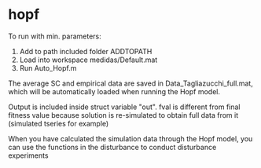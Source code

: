 # hopf

To run with min. parameters: 
1) Add to path included folder ADDTOPATH
2) Load into workspace medidas/Default.mat
3) Run Auto_Hopf.m

The average SC and empirical data are saved in Data_Tagliazucchi_full.mat, which will be automatically loaded when running the Hopf model.

Output is included inside struct variable "out".
fval is different from final fitness value because solution is re-simulated to obtain full data from it (simulated tseries for example)

When you have calculated the simulation data through the Hopf model, you can use the functions in the disturbance to conduct disturbance experiments
